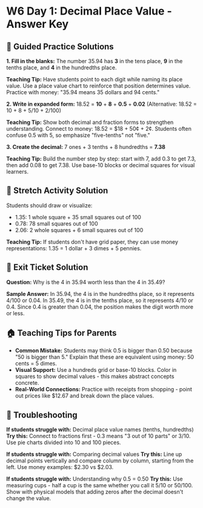 # W6 Day 1: Decimal Place Value - Answer Key

## 📝 Guided Practice Solutions

**1. Fill in the blanks:** The number 35.94 has **3** in the tens place, **9** in the tenths place, and **4** in the hundredths place.

**Teaching Tip:** Have students point to each digit while naming its place value. Use a place value chart to reinforce that position determines value. Practice with money: "35.94 means 35 dollars and 94 cents."

**2. Write in expanded form:** 18.52 = **10** + **8** + **0.5** + **0.02**
   (Alternative: 18.52 = 10 + 8 + 5/10 + 2/100)

**Teaching Tip:** Show both decimal and fraction forms to strengthen understanding. Connect to money: 18.52 = $18 + 50¢ + 2¢. Students often confuse 0.5 with 5, so emphasize "five-tenths" not "five."

**3. Create the decimal:** 7 ones + 3 tenths + 8 hundredths = **7.38**

**Teaching Tip:** Build the number step by step: start with 7, add 0.3 to get 7.3, then add 0.08 to get 7.38. Use base-10 blocks or decimal squares for visual learners.

## 🚀 Stretch Activity Solution

Students should draw or visualize:
- 1.35: 1 whole square + 35 small squares out of 100
- 0.78: 78 small squares out of 100 
- 2.06: 2 whole squares + 6 small squares out of 100

**Teaching Tip:** If students don't have grid paper, they can use money representations: 1.35 = 1 dollar + 3 dimes + 5 pennies.

## 🎯 Exit Ticket Solution

**Question:** Why is the 4 in 35.94 worth less than the 4 in 35.49?

**Sample Answer:** In 35.94, the 4 is in the hundredths place, so it represents 4/100 or 0.04. In 35.49, the 4 is in the tenths place, so it represents 4/10 or 0.4. Since 0.4 is greater than 0.04, the position makes the digit worth more or less.

## 🏠 Teaching Tips for Parents

- **Common Mistake:** Students may think 0.5 is bigger than 0.50 because "50 is bigger than 5." Explain that these are equivalent using money: 50 cents = 5 dimes.
- **Visual Support:** Use a hundreds grid or base-10 blocks. Color in squares to show decimal values - this makes abstract concepts concrete.
- **Real-World Connections:** Practice with receipts from shopping - point out prices like $12.67 and break down the place values.

## 🔧 Troubleshooting

**If students struggle with:** Decimal place value names (tenths, hundredths)
**Try this:** Connect to fractions first - 0.3 means "3 out of 10 parts" or 3/10. Use pie charts divided into 10 and 100 pieces.

**If students struggle with:** Comparing decimal values
**Try this:** Line up decimal points vertically and compare column by column, starting from the left. Use money examples: $2.30 vs $2.03.

**If students struggle with:** Understanding why 0.5 = 0.50
**Try this:** Use measuring cups - half a cup is the same whether you call it 5/10 or 50/100. Show with physical models that adding zeros after the decimal doesn't change the value.